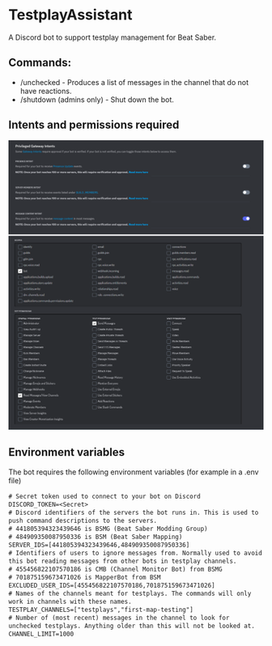# TestplayAssistant
A Discord bot to support testplay management for Beat Saber.

## Commands:

- /unchecked - Produces a list of messages in the channel that do not have reactions.
- /shutdown (admins only) - Shut down the bot.

## Intents and permissions required

![Intents](https://github.com/Undeceiver/TestplayAssistant/blob/main/intents.png)
![Permissions](https://github.com/Undeceiver/TestplayAssistant/blob/main/permissions.png)

## Environment variables

The bot requires the following environment variables (for example in a .env file)

    # Secret token used to connect to your bot on Discord
    DISCORD_TOKEN=<Secret>
    # Discord identifiers of the servers the bot runs in. This is used to push command descriptions to the servers.
    # 441805394323439646 is BSMG (Beat Saber Modding Group)
    # 484909350087950336 is BSM (Beat Saber Mapping)
    SERVER_IDS=[441805394323439646,484909350087950336]
    # Identifiers of users to ignore messages from. Normally used to avoid this bot reading messages from other bots in testplay channels.
    # 455456822107570186 is CMB (Channel Monitor Bot) from BSMG
    # 701875159673471026 is MapperBot from BSM
    EXCLUDED_USER_IDS=[455456822107570186,701875159673471026]
    # Names of the channels meant for testplays. The commands will only work in channels with these names.
    TESTPLAY_CHANNELS=["testplays","first-map-testing"]
    # Number of (most recent) messages in the channel to look for unchecked testplays. Anything older than this will not be looked at.
    CHANNEL_LIMIT=1000
